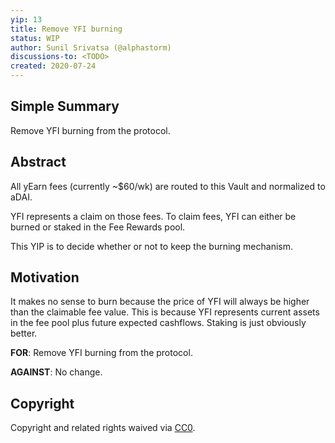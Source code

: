 ```yaml
---
yip: 13
title: Remove YFI burning
status: WIP
author: Sunil Srivatsa (@alphastorm)
discussions-to: <TODO>
created: 2020-07-24
---
```


## Simple Summary
Remove YFI burning from the protocol.

## Abstract
All yEarn fees (currently ~$60/wk) are routed to this Vault and normalized to aDAI.

YFI represents a claim on those fees. To claim fees, YFI can either be burned or staked in the Fee Rewards pool.

This YIP is to decide whether or not to keep the burning mechanism.

## Motivation
It makes no sense to burn because the price of YFI will always be higher than the claimable fee value. This is because YFI represents current assets in the fee pool plus future expected cashflows. Staking is just obviously better.

**FOR**: Remove YFI burning from the protocol.

**AGAINST**: No change.

## Copyright
Copyright and related rights waived via [CC0](https://creativecommons.org/publicdomain/zero/1.0/).
